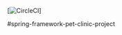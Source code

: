 [![CircleCI](https://circleci.com/gh/TairovichJR/sfg-pet-clinic.svg?style=svg)]

#spring-framework-pet-clinic-project